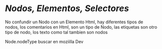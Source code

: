 # *Nodos, Elementos, Selectores*

No confundir un Nodo con un Elemento Html, hay diferentes tipos de nodos, los comentarios en Html, son un tipo de Nodo, las  etiquetas son otro tipo de nodo, los texto como tal tambien son nodos

Node.nodeType buscar en moziilla Dev